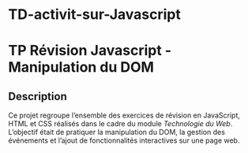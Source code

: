 # TD-activit-sur-Javascript
# TP Révision Javascript - Manipulation du DOM

## Description
Ce projet regroupe l’ensemble des exercices de révision en JavaScript, HTML et CSS réalisés dans le cadre du module *Technologie du Web*.  
L’objectif était de pratiquer la manipulation du DOM, la gestion des événements et l’ajout de fonctionnalités interactives sur une page web.